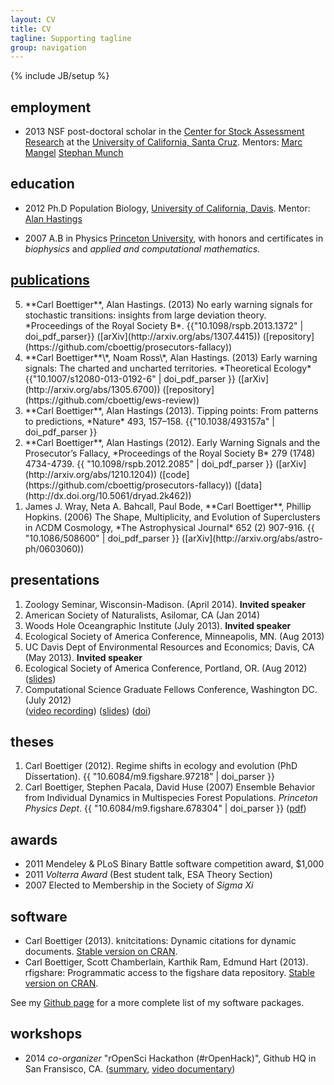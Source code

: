 ```yaml
---
layout: CV
title: CV
tagline: Supporting tagline
group: navigation
---
```


{% include JB/setup %}

<div typeof = "foaf:Person" about = "{{site.url}}#me"
     prefix = "schema: http://schema.org/Person#">

employment
----------

- 2013 <span property="schema:jobTitle">NSF post-doctoral scholar</span> in the <a rel="schema:affiliation" href="http://boe.ucsc.edu/~msmangel/CSTAR.html">Center for Stock Assessment Research</a> at the <a rel="foaf:schoolHomepage" href="http://ucdavis.edu">University of California, Santa Cruz</a>.
Mentors: <a rel="foaf:knows" href="http://users.soe.ucsc.edu/~msmangel/" about="{{site.url}}#me">Marc Mangel</a> <a rel="foaf:knows" href="http://swfsc.noaa.gov/staff.aspx?&amp;id=17294" about="{{site.url}}#me">Stephan Munch</a>


education
---------

- 2012 Ph.D Population Biology, <a rel="foaf:schoolHomepage" href="http://ucdavis.edu">
  University of California, Davis</a>. Mentor:
  <a rel="foaf:knows" href="http://two.ucdavis.edu/~me"
   about="{{site.url}}#me">Alan Hastings</a> </li>

- 2007 A.B in Physics <a rel="foaf:schoolHomepage"
  href="http://princeton.edu">Princeton University</a>,
  with honors and certificates in *biophysics*
  and *applied and computational mathematics.*




<h2><a href="{{site.url}}{{page.url}}#publications"
         rel="foaf:publications"
         about="{{site.url}}#me"
         style="color:inherit">publications</a></h2>


</div> <!-- end typeof="foaf:Person" semantics -->
<div prefix="datacite: http://purl.org/spar/datacite/">

<ol reversed>
<li>  **Carl Boettiger**, Alan Hastings. (2013) No early warning signals
    for stochastic transitions: insights from large deviation theory.
    *Proceedings of the Royal Society B*. {{"10.1098/rspb.2013.1372" | doi_pdf_parser}} ([arXiv](http://arxiv.org/abs/1307.4415))
    ([repository](https://github.com/cboettig/prosecutors-fallacy))
<li>  **Carl Boettiger**\*, Noam Ross\*, Alan Hastings. (2013) Early
    warning signals: The charted and uncharted territories. *Theoretical
    Ecology* {{"10.1007/s12080-013-0192-6" | doi_pdf_parser }}
    ([arXiv](http://arxiv.org/abs/1305.6700))
    ([repository](https://github.com/cboettig/ews-review))
<li>  **Carl Boettiger**, Alan Hastings (2013). Tipping points: From
    patterns to predictions, *Nature* 493, 157–158. {{"10.1038/493157a" | doi_pdf_parser }}
<li>  **Carl Boettiger**, Alan Hastings (2012). Early Warning Signals and
    the Prosecutor’s Fallacy, *Proceedings of the Royal Society B* 279 (1748)
    4734-4739. {{ "10.1098/rspb.2012.2085" | doi_pdf_parser }}
    ([arXiv](http://arxiv.org/abs/1210.1204))
    ([code](https://github.com/cboettig/prosecutors-fallacy))
    ([data](http://dx.doi.org/10.5061/dryad.2k462))

<li> James J. Wray, Neta A. Bahcall, Paul Bode, **Carl Boettiger**,
    Phillip Hopkins. (2006) The Shape, Multiplicity, and Evolution of
    Superclusters in ΛCDM Cosmology, *The Astrophysical Journal* 652 (2)
    907-916. {{ "10.1086/508600" | doi_pdf_parser }}
    ([arXiv](http://arxiv.org/abs/astro-ph/0603060))
</ol>

presentations
-------------

1.  Zoology Seminar, Wisconsin-Madison. (April 2014). **Invited
    speaker**
2.  American Society of Naturalists, Asilomar, CA (Jan 2014)
3.  Woods Hole Oceangraphic Institute (July 2013). **Invited speaker**
4.  Ecological Society of America Conference, Minneapolis, MN. (Aug
    2013)
5.  UC Davis Dept of Environmental Resources and Economics; Davis, CA
    (May 2013). **Invited speaker**
6.  Ecological Society of America Conference, Portland, OR. (Aug 2012)
    ([slides](http://www.slideshare.net/cboettig/esa-2012-talk))
7.  Computational Science Graduate Fellows Conference, Washington DC.
    (July 2012)\
     ([video recording](http://www.youtube.com/watch?v=xwIIVdyKe4o))
    ([slides](http://www.slideshare.net/cboettig/regime-shifts-in-ecology-and-evolution))
    ([doi](http://dx.doi.org/10.6084/m9.figshare.97279))


theses
------

1.  Carl Boettiger (2012). Regime shifts in ecology and evolution (PhD
    Dissertation). {{ "10.6084/m9.figshare.97218" | doi_parser }}
2.  Carl Boettiger, Stephen Pacala, David Huse (2007) Ensemble Behavior
    from Individual Dynamics in Multispecies Forest Populations.
    *Princeton Physics Dept*. {{ "10.6084/m9.figshare.678304" | doi_parser }}
    ([pdf](/assets/files/pubs/Boettiger-Pacala-Huse-2007-Princeton-Physics-Dept.pdf%20))


awards
------

-   2011 Mendeley & PLoS Binary Battle software competition award,
    $1,000
-   2011 *Volterra Award* (Best student talk, ESA Theory Section)
-   2007 Elected to Membership in the Society of *Sigma Xi*


software
--------

-   Carl Boettiger (2013). knitcitations: Dynamic citations for dynamic
    documents. [Stable version on
    CRAN](http://cran.r-project.org/web/packages/knitcitations/).
-   Carl Boettiger, Scott Chamberlain, Karthik Ram, Edmund Hart (2013).
    rfigshare: Programmatic access to the figshare data repository.
    [Stable version on
    CRAN](http://cran.r-project.org/web/packages/rfigshare/).


See my [Github page](https://github.com/cboettig) for a more complete
list of my software packages.

workshops
---------

-   2014 _co-organizer_ "rOpenSci Hackathon (#rOpenHack)", Github HQ in San Fransisco, CA. ([summary](http://ropensci.org/blog/2014/05/14/ropenhack/), [video documentary](https://www.youtube.com/watch?v=iUcm5COsKJo&nofeather=True))





